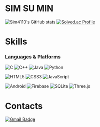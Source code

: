 # SIM SU MIN

![Sim4110's GitHub stats](https://github-readme-stats.vercel.app/api?username=sim4110&show_icons=true&theme=highcontrast)
[![Solved.ac
Profile](http://mazassumnida.wtf/api/v2/generate_badge?boj=simson1023)](https://solved.ac/simson1023)


# Skills
### Languages & Platforms
![C](https://img.shields.io/badge/C-A8B9CC.svg?&style=for-the-badge&logo=C&logoColor=white)
![C++](https://img.shields.io/badge/C++-00599C.svg?&style=for-the-badge&logo=cplusplus&logoColor=white)
![Java](https://img.shields.io/badge/Java-007396.svg?&style=for-the-badge&logo=Java&logoColor=white)
![Python](https://img.shields.io/badge/Python-3776AB.svg?&style=for-the-badge&logo=Python&logoColor=white)

![HTML5](https://img.shields.io/badge/html5-E34F26.svg?&style=for-the-badge&logo=html5&logoColor=white)
![CSS3](https://img.shields.io/badge/css3-1572B6.svg?&style=for-the-badge&logo=css3&logoColor=white)
![JavaScript](https://img.shields.io/badge/javascript-F7DF1E.svg?&style=for-the-badge&logo=javascript&logoColor=white)

![Android](https://img.shields.io/badge/Android-3DDC84.svg?&style=for-the-badge&logo=Android&logoColor=white)
![Firebase](https://img.shields.io/badge/Firebase-FFCA28.svg?&style=for-the-badge&logo=Firebase&logoColor=white)
![SQLite](https://img.shields.io/badge/SQLite-003B57.svg?&style=for-the-badge&logo=SQLite&logoColor=white)
![Three.js](https://img.shields.io/badge/threedotjs-000000.svg?&style=for-the-badge&logo=threedotjs&logoColor=white)


# Contacts
[![Gmail Badge](https://img.shields.io/badge/Gmail-d14836?style=flat-square&logo=Gmail&logoColor=white&link=mailto:sim84827@gmail.com)](mailto:sim84827@gmail.com)




<!--
**sim4110/sim4110** is a ✨ _special_ ✨ repository because its `README.md` (this file) appears on your GitHub profile.

Here are some ideas to get you started:

- 🔭 I’m currently working on ...
- 🌱 I’m currently learning ...
- 👯 I’m looking to collaborate on ...
- 🤔 I’m looking for help with ...
- 💬 Ask me about ...
- 📫 How to reach me: ...
- 😄 Pronouns: ...
- ⚡ Fun fact: ...
-->

